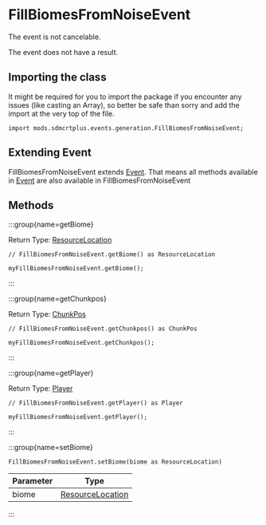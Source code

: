 # FillBiomesFromNoiseEvent

The event is not cancelable.

The event does not have a result.

## Importing the class

It might be required for you to import the package if you encounter any issues (like casting an Array), so better be safe than sorry and add the import at the very top of the file.
```zenscript
import mods.sdmcrtplus.events.generation.FillBiomesFromNoiseEvent;
```


## Extending Event

FillBiomesFromNoiseEvent extends [Event](/forge/api/event/Event). That means all methods available in [Event](/forge/api/event/Event) are also available in FillBiomesFromNoiseEvent

## Methods

:::group{name=getBiome}

Return Type: [ResourceLocation](/vanilla/api/resource/ResourceLocation)

```zenscript
// FillBiomesFromNoiseEvent.getBiome() as ResourceLocation

myFillBiomesFromNoiseEvent.getBiome();
```

:::

:::group{name=getChunkpos}

Return Type: [ChunkPos](/mods/sdmcrtplus/world/level/ChunkPos)

```zenscript
// FillBiomesFromNoiseEvent.getChunkpos() as ChunkPos

myFillBiomesFromNoiseEvent.getChunkpos();
```

:::

:::group{name=getPlayer}

Return Type: [Player](/vanilla/api/entity/type/player/Player)

```zenscript
// FillBiomesFromNoiseEvent.getPlayer() as Player

myFillBiomesFromNoiseEvent.getPlayer();
```

:::

:::group{name=setBiome}

```zenscript
FillBiomesFromNoiseEvent.setBiome(biome as ResourceLocation)
```

| Parameter |                            Type                            |
|-----------|------------------------------------------------------------|
| biome     | [ResourceLocation](/vanilla/api/resource/ResourceLocation) |


:::


